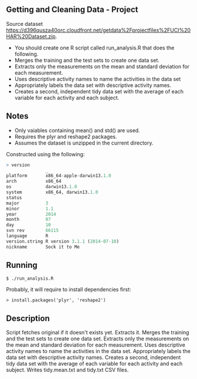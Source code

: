 ## Getting and Cleaning Data - Project

Source dataset https://d396qusza40orc.cloudfront.net/getdata%2Fprojectfiles%2FUCI%20HAR%20Dataset.zip.

*  You should create one R script called run_analysis.R that does the following.
*  Merges the training and the test sets to create one data set.
*  Extracts only the measurements on the mean and standard deviation for each measurement.
*  Uses descriptive activity names to name the activities in the data set
*  Appropriately labels the data set with descriptive activity names.
*  Creates a second, independent tidy data set with the average of each variable for each activity and each subject.

## Notes

*  Only vaiables containing mean() and std() are used.
*  Requires the plyr and reshape2 packages.
*  Assumes the dataset is unzipped in the current directory.

Constructed using the following:

```R
> version
               _
platform       x86_64-apple-darwin13.1.0
arch           x86_64
os             darwin13.1.0
system         x86_64, darwin13.1.0
status
major          3
minor          1.1
year           2014
month          07
day            10
svn rev        66115
language       R
version.string R version 3.1.1 (2014-07-10)
nickname       Sock it to Me
```

##  Running

```
$ ./run_analysis.R
```
Probably, it will require to install dependencies first:

```$ R
> install.packages('plyr', 'reshape2')
```

## Description

Script fetches original if it doesn't exists yet.
Extracts it.
Merges the training and the test sets to create one data set.
Extracts only the measurements on the mean and standard deviation for each measurement.
Uses descriptive activity names to name the activities in the data set.
Appropriately labels the data set with descriptive activity names.
Creates a second, independent tidy data set with the average of each variable for each activity and each subject.
Writes tidy.mean.txt and tidy.txt CSV files.
